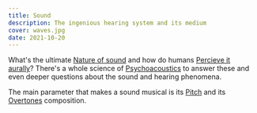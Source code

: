 ```yaml
---
title: Sound
description: The ingenious hearing system and its medium
cover: waves.jpg
date: 2021-10-20 
---
```


What's the ultimate [Nature of sound](./nature/index.md) and how do humans [Percieve it aurally](./hearing/index.md)? There's a whole science of [Psychoacoustics](./psychoacoustics/index.md) to answer these and even deeper questions about the sound and hearing phenomena.

The main parameter that makes a sound musical is its [Pitch](./pitch/index.md) and its [Overtones](./timbre/index.md) composition.

<youtube-embed video="cD7YFUYLpDc" />
